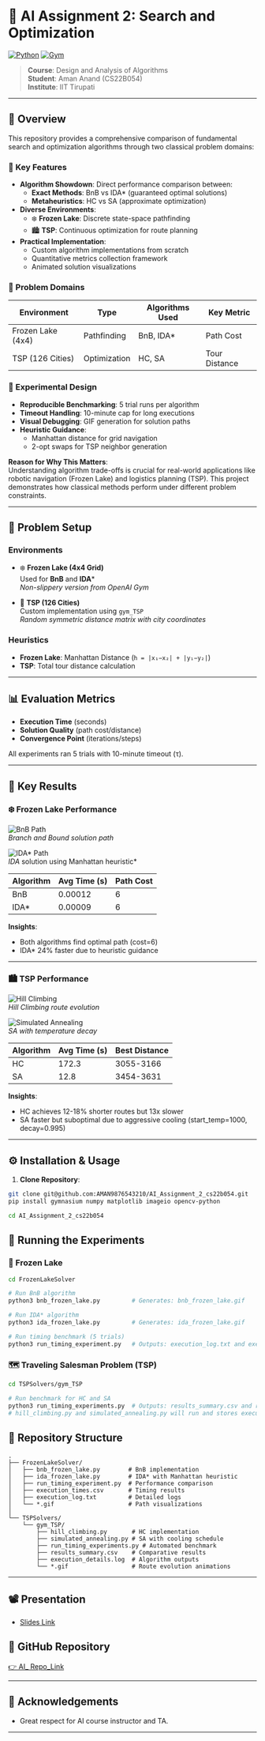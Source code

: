 # 🧠 AI Assignment 2: Search and Optimization

[![Python](https://img.shields.io/badge/Python-3.9%2B-blue?logo=python)](https://www.python.org/)
[![Gym](https://img.shields.io/badge/OpenAI-Gym-ff69b4?logo=openai)](https://www.gymlibrary.dev/)


> **Course**: Design and Analysis of Algorithms  
> **Student**: Aman Anand (CS22B054)  
> **Institute**: IIT Tirupati  


---

## 📌 Overview

This repository provides a comprehensive comparison of fundamental search and optimization algorithms through two classical problem domains:

### 🌟 Key Features
- **Algorithm Showdown**: Direct performance comparison between:
  - **Exact Methods**: BnB vs IDA* (guaranteed optimal solutions)
  - **Metaheuristics**: HC vs SA (approximate optimization)
- **Diverse Environments**:
  - ❄️ **Frozen Lake**: Discrete state-space pathfinding
  - 🏙️ **TSP**: Continuous optimization for route planning
- **Practical Implementation**:
  - Custom algorithm implementations from scratch
  - Quantitative metrics collection framework
  - Animated solution visualizations

### 🎯 Problem Domains
| Environment        | Type          | Algorithms Used       | Key Metric          |
|--------------------|---------------|-----------------------|---------------------|
| Frozen Lake (4x4)  | Pathfinding   | BnB, IDA*             | Path Cost           |
| TSP (126 Cities)   | Optimization  | HC, SA                | Tour Distance       |

### 🧪 Experimental Design
- **Reproducible Benchmarking**: 5 trial runs per algorithm
- **Timeout Handling**: 10-minute cap for long executions
- **Visual Debugging**: GIF generation for solution paths
- **Heuristic Guidance**:
  - Manhattan distance for grid navigation
  - 2-opt swaps for TSP neighbor generation

**Reason for Why This Matters**:  
Understanding algorithm trade-offs is crucial for real-world applications like robotic navigation (Frozen Lake) and logistics planning (TSP). This project demonstrates how classical methods perform under different problem constraints.

---

## 🧪 Problem Setup

### Environments
- ❄️ **Frozen Lake (4x4 Grid)**  
  Used for **BnB** and **IDA***  
  *Non-slippery version from OpenAI Gym*
  
- 🔹 **TSP (126 Cities)**  
  Custom implementation using `gym_TSP`  
  *Random symmetric distance matrix with city coordinates*

### Heuristics
- **Frozen Lake**: Manhattan Distance (`h = |x₁−x₂| + |y₁−y₂|`)
- **TSP**: Total tour distance calculation

---

## 📊 Evaluation Metrics
- **Execution Time** (seconds)
- **Solution Quality** (path cost/distance)
- **Convergence Point** (iterations/steps)

All experiments ran 5 trials with 10-minute timeout (τ).

---

## 🔎 Key Results

### ❄️ Frozen Lake Performance
![BnB Path](FrozenLakeSolver/bnb_frozen_lake.gif)  
*Branch and Bound solution path*

![IDA* Path](FrozenLakeSolver/ida_frozen_lake.gif)  
*IDA* solution using Manhattan heuristic*

| Algorithm | Avg Time (s) | Path Cost |
|-----------|--------------|-----------|
| BnB       | 0.00012      | 6         |
| IDA*      | 0.00009      | 6         |

**Insights**:
- Both algorithms find optimal path (cost=6)
- IDA* 24% faster due to heuristic guidance

---

### 🏙️ TSP Performance
![Hill Climbing](TSPSolvers/gym_TSP/hill_climbing_tsp.gif)  
*Hill Climbing route evolution*

![Simulated Annealing](TSPSolvers/gym_TSP/simulated_annealing_tsp.gif)  
*SA with temperature decay*

| Algorithm | Avg Time (s) | Best Distance |
|-----------|--------------|---------------|
| HC        | 172.3        | 3055-3166     |
| SA        | 12.8         | 3454-3631     |

**Insights**:
- HC achieves 12-18% shorter routes but 13x slower
- SA faster but suboptimal due to aggressive cooling (start_temp=1000, decay=0.995)

---

## ⚙️ Installation & Usage

1. **Clone Repository**:
```bash
git clone git@github.com:AMAN9876543210/AI_Assignment_2_cs22b054.git
pip install gymnasium numpy matplotlib imageio opencv-python

cd AI_Assignment_2_cs22b054
```
## 🚀 Running the Experiments

### 🧊 Frozen Lake

```bash
cd FrozenLakeSolver

# Run BnB algorithm
python3 bnb_frozen_lake.py         # Generates: bnb_frozen_lake.gif

# Run IDA* algorithm
python3 ida_frozen_lake.py         # Generates: ida_frozen_lake.gif

# Run timing benchmark (5 trials)
python3 run_timing_experiment.py   # Outputs: execution_log.txt and execution_times.csv
```
### 🗺️ Traveling Salesman Problem (TSP)

```bash
cd TSPSolvers/gym_TSP

# Run benchmark for HC and SA
python3 run_timing_experiments.py  # Outputs: results_summary.csv and route GIFs
# hill_climbing.py and simulated_annealing.py will run and stores execution details in execution_details.log
```
## 📂 Repository Structure

```
.
├── FrozenLakeSolver/
│   ├── bnb_frozen_lake.py        # BnB implementation
│   ├── ida_frozen_lake.py        # IDA* with Manhattan heuristic
│   ├── run_timing_experiment.py  # Performance comparison
│   ├── execution_times.csv       # Timing results
│   ├── execution_log.txt         # Detailed logs
│   └── *.gif                     # Path visualizations
│
└── TSPSolvers/
    └── gym_TSP/
        ├── hill_climbing.py       # HC implementation
        ├── simulated_annealing.py # SA with cooling schedule
        ├── run_timing_experiments.py # Automated benchmark
        ├── results_summary.csv    # Comparative results
        ├── execution_details.log  # Algorithm outputs
        └── *.gif                  # Route evolution animations
```
---
## 📽️ Presentation

- [Slides Link](https://www.notion.so/AI_Assignment_2-1cc18fc7a5aa806fa344e02a721d6f65?pvs=13)

## 🔗 GitHub Repository

[👉 AI_ Repo_Link ](https://github.com/AMAN9876543210/AI_Assignment_2_cs22b054/)

---

## 🙏 Acknowledgements

- Great respect for AI course instructor and TA.
---
